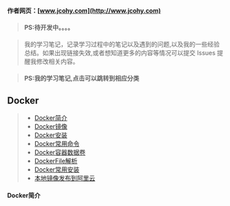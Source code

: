 #### 作者网页：[www.jcohy.com](http://www.jcohy.com)  	
> #### PS:待开发中。。。。

>  我的学习笔记，记录学习过程中的笔记以及遇到的问题,以及我的一些经验总结。如果出现链接失效,或者想知道更多的内容等情况可以提交 Issues 提醒我修改相关内容。

> #### PS:我的学习笔记,点击可以跳转到相应分类

 
## Docker
> * [Docker简介](#Docker简介)
> * [Docker镜像](#Docker镜像)
> * [Docker安装](#Docker安装)
> * [Docker常用命令](#Docker常用命令)
> * [Docker容器数据卷](#Docker容器数据卷)
> * [DockerFile解析](#DockerFile解析)
> * [Docker常用安装](#Docker常用安装)
> * [本地镜像发布到阿里云](#本地镜像发布到阿里云)

<p id = "Docker简介">

#### Docker简介

##### 
